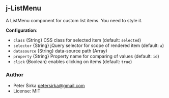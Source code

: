 ## j-ListMenu

A ListMenu component for custom list items. You need to style it.

__Configuration__:

- `class` {String} CSS class for selected item (default: `selected`)
- `selector` {String} jQuery selector for scope of rendered item (default: `a`)
- `datasource` {String} data-source path (Array)
- `property` {String} Property name for comparing of values (default: `id`)
- `click` {Boolean} enables clicking on items (default: `true`)

### Author

- Peter Širka <petersirka@gmail.com>
- License: MIT